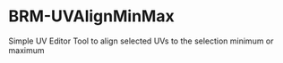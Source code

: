 # BRM-UVAlignMinMax
Simple UV Editor Tool to align selected UVs to the selection minimum or maximum

